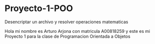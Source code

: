 # Proyecto-1-POO
Desencriptar un archivo y resolver operaciones matematicas

Hola mi nombre es Arturo Arjona con matricula A00818259 y este es mi Proyecto 1 para la clase de Programacion Orientada a Objetos
